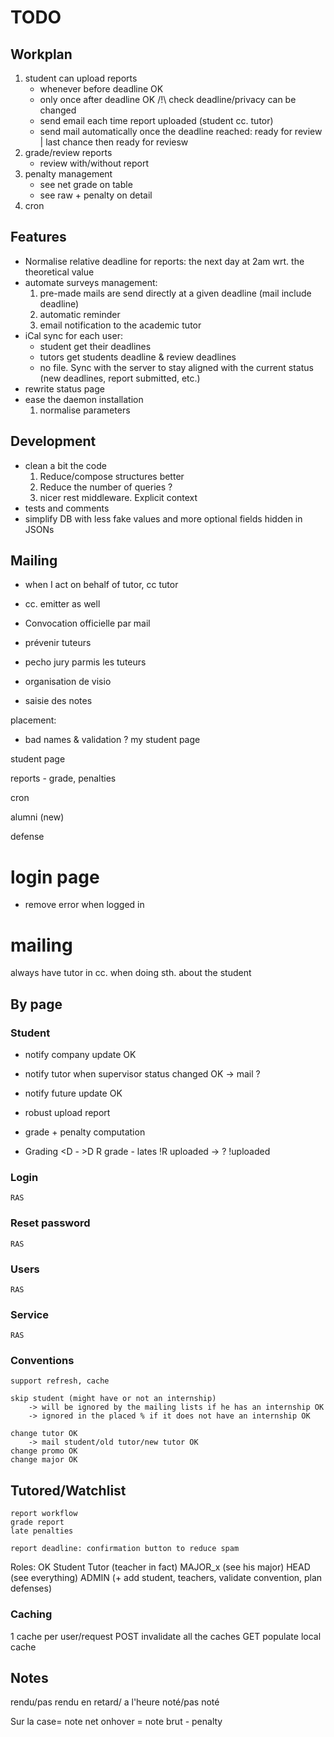# TODO

## Workplan

1. student can upload reports
	- whenever before deadline OK
	- only once after deadline OK
	/!\ check deadline/privacy can be changed
	- send email each time report uploaded (student cc. tutor)
	- send mail automatically once the deadline reached: ready for review | last chance then ready for reviesw
1. grade/review reports
	- review with/without report
1. penalty management
	- see net grade on table
	- see raw + penalty on detail
1. cron


## Features

- Normalise relative deadline for reports: the next day at 2am wrt. the theoretical value
- automate surveys management:
	1. pre-made mails are send directly at a given deadline (mail include deadline)
	2. automatic reminder
	3. email notification to the academic tutor 
- iCal sync for each user:	
	- student get their deadlines
	- tutors get students deadline & review deadlines
	- no file. Sync with the server to stay aligned with the current status (new deadlines, report submitted, etc.)
- rewrite status page
- ease the daemon installation
	1. normalise parameters

## Development
- clean a bit the code
	1. Reduce/compose structures better
	2. Reduce the number of queries ?
	3. nicer rest middleware. Explicit context
- tests and comments
- simplify DB with less fake values and more optional fields hidden in JSONs

## Mailing
- when I act on behalf of tutor, cc tutor
- cc. emitter as well


- Convocation officielle par mail
- prévenir tuteurs
- pecho jury parmis les tuteurs
- organisation de visio
- saisie des notes



placement:
- bad names & validation ?
my student page


student page


reports
	- grade, penalties

cron

alumni (new)


defense


# login page
- remove error when logged in

# mailing
always have tutor in cc. when doing sth. about the student




## By page

### Student
   - notify company update OK
   - notify tutor when supervisor status changed OK
   	-> mail ?
   - notify future update OK

   - robust upload report
   - grade + penalty computation

   - Grading
   	<D -
   	>D 
   		R grade - lates
   	    !R
   	    	uploaded -> ?
   	    	!uploaded 
### Login
	RAS

### Reset password
	RAS

### Users
	RAS

### Service
	RAS

### Conventions

	support refresh, cache

	skip student (might have or not an internship)
		-> will be ignored by the mailing lists if he has an internship OK
		-> ignored in the placed % if it does not have an internship OK

	change tutor OK
		-> mail student/old tutor/new tutor OK
	change promo OK
	change major OK

## Tutored/Watchlist
	
	report workflow
	grade report
	late penalties

	report deadline: confirmation button to reduce spam


Roles: OK
Student
Tutor (teacher in fact)
MAJOR_x (see his major)
HEAD (see everything)
ADMIN (+ add student, teachers, validate convention, plan defenses)

### Caching

1 cache per user/request
POST invalidate all the caches
GET populate local cache


## Notes
rendu/pas rendu
en retard/ a l'heure
noté/pas noté

Sur la case= note net
onhover = note brut - penalty